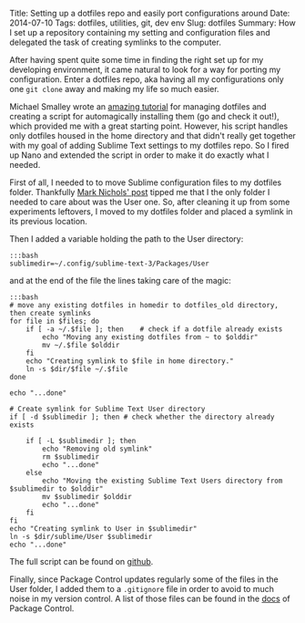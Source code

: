 Title: Setting up a dotfiles repo and easily port configurations around
Date: 2014-07-10
Tags: dotfiles, utilities, git, dev env
Slug: dotfiles
Summary: How I set up a repository containing my setting and configuration files and delegated the task of creating symlinks to the computer.


After having spent quite some time in finding the right set up for my developing environment, it came natural to look for a way for porting my configuration. Enter a dotfiles repo, aka having all my configurations only one `git clone` away and making my life so much easier.

Michael Smalley wrote an [amazing tutorial](http://blog.smalleycreative.com/tutorials/using-git-and-github-to-manage-your-dotfiles/) for managing dotfiles and creating a script for automagically installing them (go and check it out!), which provided me with a great starting point. However, his script handles only dotfiles housed in the home directory and that didn't really get together with my goal of adding Sublime Text settings to my dotfiles repo. So I fired up Nano and extended the script in order to make it do exactly what I needed.

First of all, I needed to to move Sublime configuration files to my dotfiles folder. Thankfully [Mark Nichols' post](http://zanshin.net/2013/01/21/sublime-text-2-dotfiles-simplified/) tipped me that I the only folder I needed to care about was the User one. So, after cleaning it up from some experiments leftovers, I moved to my dotfiles folder and placed a symlink in its previous location.

Then I added a variable holding the path to the User directory:

    :::bash
    sublimedir=~/.config/sublime-text-3/Packages/User

and at the end of the file the lines taking care of the magic:

    :::bash
    # move any existing dotfiles in homedir to dotfiles_old directory, then create symlinks
    for file in $files; do
        if [ -a ~/.$file ]; then    # check if a dotfile already exists
            echo "Moving any existing dotfiles from ~ to $olddir"
            mv ~/.$file $olddir
        fi
        echo "Creating symlink to $file in home directory."
        ln -s $dir/$file ~/.$file
    done

    echo "...done"

    # Create symlink for Sublime Text User directory
    if [ -d $sublimedir ]; then # check whether the directory already exists

        if [ -L $sublimedir ]; then
            echo "Removing old symlink"
            rm $sublimedir
            echo "...done"
        else
            echo "Moving the existing Sublime Text Users directory from $sublimedir to $olddir"
            mv $sublimedir $olddir
            echo "...done"
        fi
    fi
    echo "Creating symlink to User in $sublimedir"
    ln -s $dir/sublime/User $sublimedir
    echo "...done"

The full script can be found on [github](https://github.com/Railslide/dotfiles/blob/master/installdotfiles.sh).

Finally, since Package Control updates regularly some of the files in the User folder, I added them to a `.gitignore` file in order to avoid to much noise in my version control. A list of those files can be found in the [docs](https://sublime.wbond.net/docs/syncing) of Package Control.
